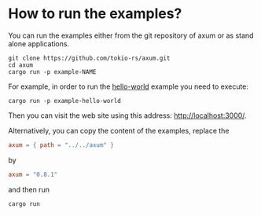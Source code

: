 # How to run the examples?

You can run the examples either from the git repository of axum or as stand alone applications.

```
git clone https://github.com/tokio-rs/axum.git
cd axum
cargo run -p example-NAME
```

For example, in order to run the [hello-world](./hello-world.md) example you need to execute:

```
cargo run -p example-hello-world
```

Then you can visit the web site using this address: [http://localhost:3000/](http://localhost:3000/).

Alternatively, you can copy the content of the examples, replace the

```toml
axum = { path = "../../axum" }
```

by

```toml
axum = "0.8.1"
```

and then run

```
cargo run
```


